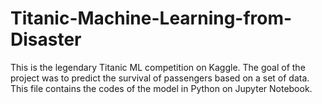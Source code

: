 # Titanic-Machine-Learning-from-Disaster
This is the legendary Titanic ML competition on Kaggle. The goal of the project was to predict the survival of passengers based on a set of data. This file contains the codes of the model in Python on Jupyter Notebook.
